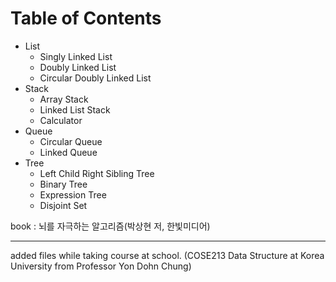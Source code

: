 # Table of Contents

* List
  * Singly Linked List
  * Doubly Linked List
  * Circular Doubly Linked List
* Stack
  * Array Stack
  * Linked List Stack
  * Calculator
* Queue
  * Circular Queue
  * Linked Queue
* Tree
  * Left Child Right Sibling Tree
  * Binary Tree
  * Expression Tree
  * Disjoint Set

book : 뇌를 자극하는 알고리즘(박상현 저, 한빛미디어)

---

added files while taking course at school. (COSE213 Data Structure at Korea University from Professor Yon Dohn Chung)

